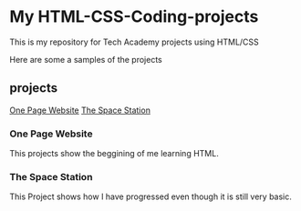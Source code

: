 # My HTML-CSS-Coding-projects
This is my repository for Tech Academy projects using HTML/CSS

Here are some a samples of the projects 
## projects
[One Page Website](https://github.com/Crawford118/HTML-CSS-Coding-projects/blob/master/One-Page-Website/one_page_website.html)
[The Space Station](https://github.com/Crawford118/HTML-CSS-Coding-projects/blob/master/Project/index.html)

### One Page Website
This projects show the beggining of me learning HTML.
### The Space Station
This Project shows how I have progressed even though it is still very basic.

